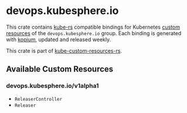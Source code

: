 <!--
SPDX-FileCopyrightText: The kube-custom-resources-rs Authors
SPDX-License-Identifier: 0BSD
 -->

# devops.kubesphere.io

This crate contains [kube-rs](https://kube.rs/) compatible bindings for Kubernetes [custom resources](https://kubernetes.io/docs/tasks/extend-kubernetes/custom-resources/custom-resource-definitions/) of the `devops.kubesphere.io` group. Each binding is generated with [kopium](https://github.com/kube-rs/kopium), updated and released weekly.

This crate is part of [kube-custom-resources-rs](https://github.com/metio/kube-custom-resources-rs).

## Available Custom Resources

### devops.kubesphere.io/v1alpha1
- `ReleaserController`
- `Releaser`
